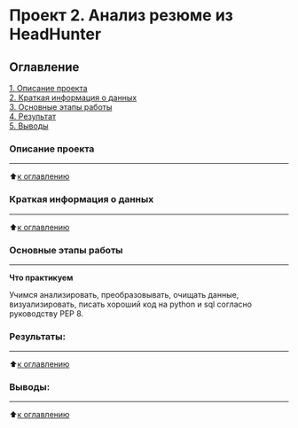 # Проект 2. Анализ резюме из HeadHunter


## Оглавление  
[1. Описание проекта](README.md#Описание-проекта)  
[2. Краткая информация о данных](README.md#Краткая-информация-о-данных)  
[3. Основные этапы работы](README.md#Основные-этапы-работ)  
[4. Результат](README.md#Результат)    
[5. Выводы](README.md#Выводы) 


### Описание проекта

***

:arrow_up:[к оглавлению](README.md#Оглавление)

### Краткая информация о данных

***
  
:arrow_up:[к оглавлению](README.md#Оглавление)

### Основные этапы работы  

***

**Что практикуем**     

Учимся анализировать, преобразовывать, очищать данные, визуализировать,  писать хороший код на python и sql согласно руководству PEP 8.



### Результаты:  
***
:arrow_up:[к оглавлению](README.md#Оглавление)


### Выводы:  
***

:arrow_up:[к оглавлению](README.md#Оглавление)

